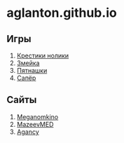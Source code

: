 # aglanton.github.io  

## Игры

1. [Крестики нолики](https://aglanton.github.io/tic-tac-toe/ "Крестики нолики")
2. [Змейка](https://aglanton.github.io/snake/ "Змейка")
3. [Пятнашки](https://aglanton.github.io/tag/ "Пятнашки")
4. [Сапёр](https://aglanton.github.io/sapper/ "Сапёр")


## Сайты

1. [Meganomkino](https://aglanton.github.io/meganom/ "Meganomkino (Не адаптивен)")
2. [MazeevMED](https://aglanton.github.io/mazeevmed/ "MazeevMED")
3. [Agancy](https://aglanton.github.io/agancy/ "Agancy (В разработке)")
